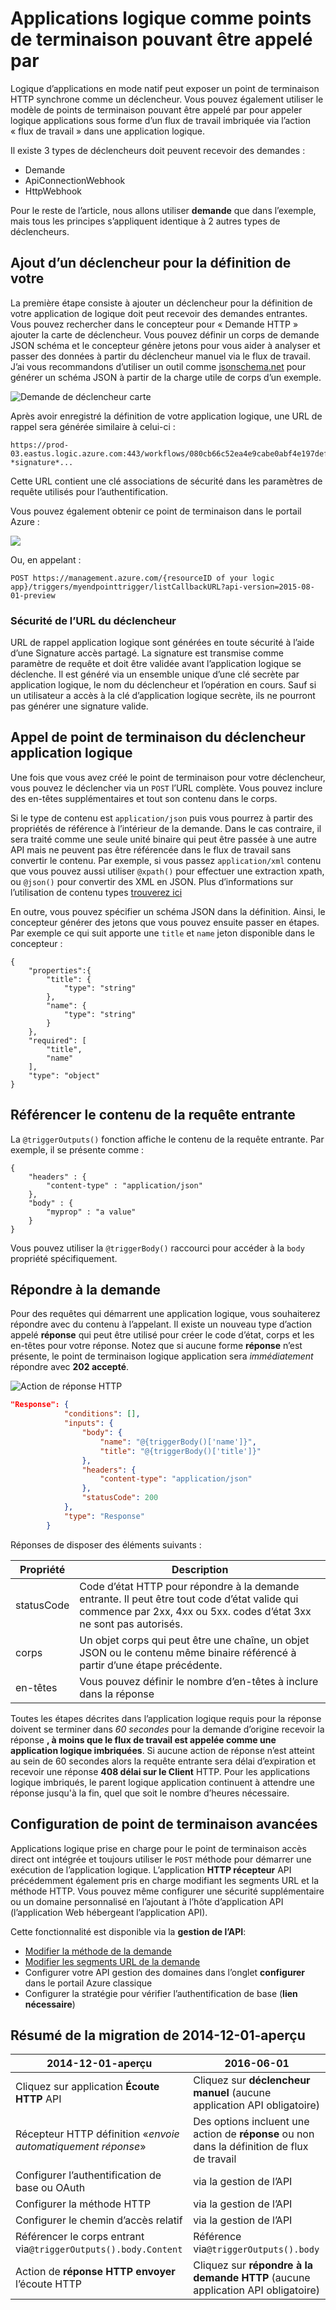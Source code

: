 <properties
   pageTitle="Applications logique comme points de terminaison pouvant être appelé par"
   description="Comment créer et configurer des points de terminaison déclencheur et les utiliser dans une application logique dans le Service d’application Azure"
   services="logic-apps"
   documentationCenter=".net,nodejs,java"
   authors="jeffhollan"
   manager="erikre"
   editor=""/>

<tags
   ms.service="logic-apps"
   ms.devlang="multiple"
   ms.topic="article"
   ms.tgt_pltfrm="na"
   ms.workload="integration"
   ms.date="10/18/2016"
   ms.author="jehollan"/>


# <a name="logic-apps-as-callable-endpoints"></a>Applications logique comme points de terminaison pouvant être appelé par

Logique d’applications en mode natif peut exposer un point de terminaison HTTP synchrone comme un déclencheur.  Vous pouvez également utiliser le modèle de points de terminaison pouvant être appelé par pour appeler logique applications sous forme d’un flux de travail imbriquée via l’action « flux de travail » dans une application logique.

Il existe 3 types de déclencheurs doit peuvent recevoir des demandes :

* Demande
* ApiConnectionWebhook
* HttpWebhook

Pour le reste de l’article, nous allons utiliser **demande** que dans l’exemple, mais tous les principes s’appliquent identique à 2 autres types de déclencheurs.

## <a name="adding-a-trigger-to-your-definition"></a>Ajout d’un déclencheur pour la définition de votre
La première étape consiste à ajouter un déclencheur pour la définition de votre application de logique doit peut recevoir des demandes entrantes.  Vous pouvez rechercher dans le concepteur pour « Demande HTTP » ajouter la carte de déclencheur. Vous pouvez définir un corps de demande JSON schéma et le concepteur génère jetons pour vous aider à analyser et passer des données à partir du déclencheur manuel via le flux de travail.  J’ai vous recommandons d’utiliser un outil comme [jsonschema.net](http://jsonschema.net) pour générer un schéma JSON à partir de la charge utile de corps d’un exemple.

![Demande de déclencheur carte][2]

Après avoir enregistré la définition de votre application logique, une URL de rappel sera générée similaire à celui-ci :
 
``` text
https://prod-03.eastus.logic.azure.com:443/workflows/080cb66c52ea4e9cabe0abf4e197deff/triggers/myendpointtrigger?*signature*...
```

Cette URL contient une clé associations de sécurité dans les paramètres de requête utilisés pour l’authentification.

Vous pouvez également obtenir ce point de terminaison dans le portail Azure :

![][1]

Ou, en appelant :

``` text
POST https://management.azure.com/{resourceID of your logic app}/triggers/myendpointtrigger/listCallbackURL?api-version=2015-08-01-preview
```

### <a name="security-for-the-trigger-url"></a>Sécurité de l’URL du déclencheur

URL de rappel application logique sont générées en toute sécurité à l’aide d’une Signature accès partagé.  La signature est transmise comme paramètre de requête et doit être validée avant l’application logique se déclenche.  Il est généré via un ensemble unique d’une clé secrète par application logique, le nom du déclencheur et l’opération en cours.  Sauf si un utilisateur a accès à la clé d’application logique secrète, ils ne pourront pas générer une signature valide.

## <a name="calling-the-logic-app-triggers-endpoint"></a>Appel de point de terminaison du déclencheur application logique

Une fois que vous avez créé le point de terminaison pour votre déclencheur, vous pouvez le déclencher via un `POST` l’URL complète. Vous pouvez inclure des en-têtes supplémentaires et tout son contenu dans le corps.

Si le type de contenu est `application/json` puis vous pourrez à partir des propriétés de référence à l’intérieur de la demande. Dans le cas contraire, il sera traité comme une seule unité binaire qui peut être passée à une autre API mais ne peuvent pas être référencée dans le flux de travail sans convertir le contenu.  Par exemple, si vous passez `application/xml` contenu que vous pouvez aussi utiliser `@xpath()` pour effectuer une extraction xpath, ou `@json()` pour convertir des XML en JSON.  Plus d’informations sur l’utilisation de contenu types [trouverez ici](app-service-logic-content-type.md)

En outre, vous pouvez spécifier un schéma JSON dans la définition. Ainsi, le concepteur générer des jetons que vous pouvez ensuite passer en étapes.  Par exemple ce qui suit apporte une `title` et `name` jeton disponible dans le concepteur :

```
{
    "properties":{
        "title": {
            "type": "string"
        },
        "name": {
            "type": "string"
        }
    },
    "required": [
        "title",
        "name"
    ],
    "type": "object"
}
```

## <a name="referencing-the-content-of-the-incoming-request"></a>Référencer le contenu de la requête entrante

La `@triggerOutputs()` fonction affiche le contenu de la requête entrante. Par exemple, il se présente comme :

```
{
    "headers" : {
        "content-type" : "application/json"
    },
    "body" : {
        "myprop" : "a value"
    }
}
```

Vous pouvez utiliser la `@triggerBody()` raccourci pour accéder à la `body` propriété spécifiquement. 

## <a name="responding-to-the-request"></a>Répondre à la demande

Pour des requêtes qui démarrent une application logique, vous souhaiterez répondre avec du contenu à l’appelant. Il existe un nouveau type d’action appelé **réponse** qui peut être utilisé pour créer le code d’état, corps et les en-têtes pour votre réponse. Notez que si aucune forme **réponse** n’est présente, le point de terminaison logique application sera *immédiatement* répondre avec **202 accepté**.

![Action de réponse HTTP][3]

``` json
"Response": {
            "conditions": [],
            "inputs": {
                "body": {
                    "name": "@{triggerBody()['name']}",
                    "title": "@{triggerBody()['title']}"
                },
                "headers": {
                    "content-type": "application/json"
                },
                "statusCode": 200
            },
            "type": "Response"
        }
```

Réponses de disposer des éléments suivants :

| Propriété | Description |
| -------- | ----------- |
| statusCode | Code d’état HTTP pour répondre à la demande entrante. Il peut être tout code d’état valide qui commence par 2xx, 4xx ou 5xx. codes d’état 3xx ne sont pas autorisés. | 
| corps | Un objet corps qui peut être une chaîne, un objet JSON ou le contenu même binaire référencé à partir d’une étape précédente. | 
| en-têtes | Vous pouvez définir le nombre d’en-têtes à inclure dans la réponse | 

Toutes les étapes décrites dans l’application logique requis pour la réponse doivent se terminer dans *60 secondes* pour la demande d’origine recevoir la réponse **, à moins que le flux de travail est appelée comme une application logique imbriquées**. Si aucune action de réponse n’est atteint au sein de 60 secondes alors la requête entrante sera délai d’expiration et recevoir une réponse **408 délai sur le Client** HTTP.  Pour les applications logique imbriqués, le parent logique application continuent à attendre une réponse jusqu'à la fin, quel que soit le nombre d’heures nécessaire.

## <a name="advanced-endpoint-configuration"></a>Configuration de point de terminaison avancées

Applications logique prise en charge pour le point de terminaison accès direct ont intégrée et toujours utiliser le `POST` méthode pour démarrer une exécution de l’application logique. L’application **HTTP récepteur** API précédemment également pris en charge modifiant les segments URL et la méthode HTTP. Vous pouvez même configurer une sécurité supplémentaire ou un domaine personnalisé en l’ajoutant à l’hôte d’application API (l’application Web hébergeant l’application API). 

Cette fonctionnalité est disponible via la **gestion de l’API**:
* [Modifier la méthode de la demande](https://msdn.microsoft.com/library/azure/dn894085.aspx#SetRequestMethod)
* [Modifier les segments URL de la demande](https://msdn.microsoft.com/library/azure/7406a8ce-5f9c-4fae-9b0f-e574befb2ee9#RewriteURL)
* Configurer votre API gestion des domaines dans l’onglet **configurer** dans le portail Azure classique
* Configurer la stratégie pour vérifier l’authentification de base (**lien nécessaire**)

## <a name="summary-of-migration-from-2014-12-01-preview"></a>Résumé de la migration de 2014-12-01-aperçu

|  2014-12-01-aperçu | 2016-06-01 |
|---------------------|--------------------|
| Cliquez sur application **Écoute HTTP** API | Cliquez sur **déclencheur manuel** (aucune application API obligatoire) |
| Récepteur HTTP définition «*envoie automatiquement réponse*» | Des options incluent une action de **réponse** ou non dans la définition de flux de travail |
| Configurer l’authentification de base ou OAuth | via la gestion de l’API |
| Configurer la méthode HTTP | via la gestion de l’API |
| Configurer le chemin d’accès relatif | via la gestion de l’API |
| Référencer le corps entrant via`@triggerOutputs().body.Content` | Référence via`@triggerOutputs().body` |
| Action de **réponse HTTP envoyer** l’écoute HTTP | Cliquez sur **répondre à la demande HTTP** (aucune application API obligatoire)


[1]: ./media/app-service-logic-http-endpoint/manualtriggerurl.png
[2]: ./media/app-service-logic-http-endpoint/manualtrigger.png
[3]: ./media/app-service-logic-http-endpoint/response.png
